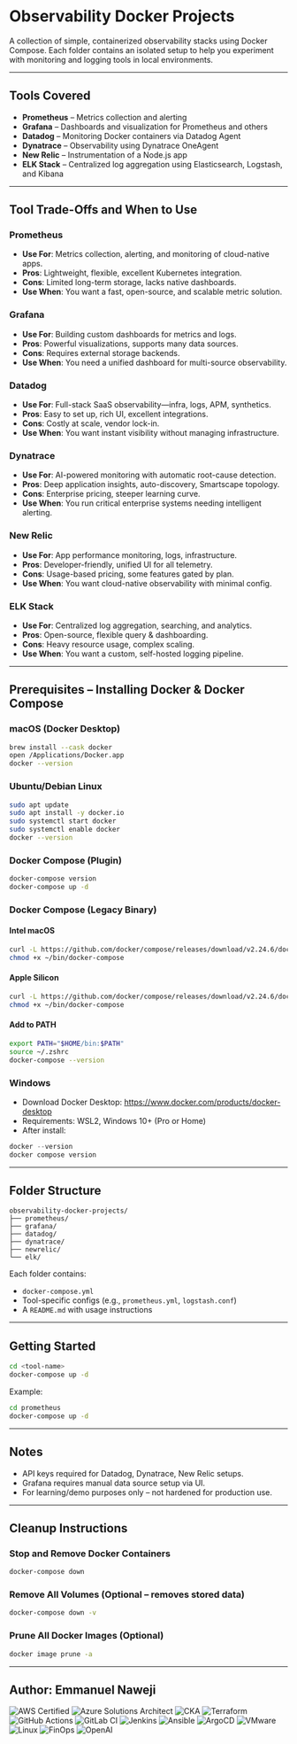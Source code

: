 #  Observability Docker Projects

A collection of simple, containerized observability stacks using Docker Compose. Each folder contains an isolated setup to help you experiment with monitoring and logging tools in local environments.

---

##  Tools Covered

- **Prometheus** – Metrics collection and alerting
- **Grafana** – Dashboards and visualization for Prometheus and others
- **Datadog** – Monitoring Docker containers via Datadog Agent
- **Dynatrace** – Observability using Dynatrace OneAgent
- **New Relic** – Instrumentation of a Node.js app
- **ELK Stack** – Centralized log aggregation using Elasticsearch, Logstash, and Kibana

---

##  Tool Trade-Offs and When to Use

### Prometheus
- **Use For**: Metrics collection, alerting, and monitoring of cloud-native apps.
- **Pros**: Lightweight, flexible, excellent Kubernetes integration.
- **Cons**: Limited long-term storage, lacks native dashboards.
- **Use When**: You want a fast, open-source, and scalable metric solution.

### Grafana
- **Use For**: Building custom dashboards for metrics and logs.
- **Pros**: Powerful visualizations, supports many data sources.
- **Cons**: Requires external storage backends.
- **Use When**: You need a unified dashboard for multi-source observability.

### Datadog
- **Use For**: Full-stack SaaS observability—infra, logs, APM, synthetics.
- **Pros**: Easy to set up, rich UI, excellent integrations.
- **Cons**: Costly at scale, vendor lock-in.
- **Use When**: You want instant visibility without managing infrastructure.

### Dynatrace
- **Use For**: AI-powered monitoring with automatic root-cause detection.
- **Pros**: Deep application insights, auto-discovery, Smartscape topology.
- **Cons**: Enterprise pricing, steeper learning curve.
- **Use When**: You run critical enterprise systems needing intelligent alerting.

### New Relic
- **Use For**: App performance monitoring, logs, infrastructure.
- **Pros**: Developer-friendly, unified UI for all telemetry.
- **Cons**: Usage-based pricing, some features gated by plan.
- **Use When**: You want cloud-native observability with minimal config.

### ELK Stack
- **Use For**: Centralized log aggregation, searching, and analytics.
- **Pros**: Open-source, flexible query & dashboarding.
- **Cons**: Heavy resource usage, complex scaling.
- **Use When**: You want a custom, self-hosted logging pipeline.

---

##  Prerequisites – Installing Docker & Docker Compose

### macOS (Docker Desktop)
```bash
brew install --cask docker
open /Applications/Docker.app
docker --version
```

### Ubuntu/Debian Linux
```bash
sudo apt update
sudo apt install -y docker.io
sudo systemctl start docker
sudo systemctl enable docker
docker --version
```

### Docker Compose (Plugin)
```bash
docker-compose version
docker-compose up -d
```

### Docker Compose (Legacy Binary)

#### Intel macOS
```bash
curl -L https://github.com/docker/compose/releases/download/v2.24.6/docker-compose-darwin-x86_64 -o ~/bin/docker-compose
chmod +x ~/bin/docker-compose
```

#### Apple Silicon
```bash
curl -L https://github.com/docker/compose/releases/download/v2.24.6/docker-compose-darwin-aarch64 -o ~/bin/docker-compose
chmod +x ~/bin/docker-compose
```

#### Add to PATH
```bash
export PATH="$HOME/bin:$PATH"
source ~/.zshrc
docker-compose --version
```

### Windows
- Download Docker Desktop: https://www.docker.com/products/docker-desktop
- Requirements: WSL2, Windows 10+ (Pro or Home)
- After install:
```powershell
docker --version
docker compose version
```

---

##  Folder Structure

```
observability-docker-projects/
├── prometheus/
├── grafana/
├── datadog/
├── dynatrace/
├── newrelic/
└── elk/
```

Each folder contains:
- `docker-compose.yml`
- Tool-specific configs (e.g., `prometheus.yml`, `logstash.conf`)
- A `README.md` with usage instructions

---

##  Getting Started

```bash
cd <tool-name>
docker-compose up -d
```

Example:
```bash
cd prometheus
docker-compose up -d
```

---

##  Notes

- API keys required for Datadog, Dynatrace, New Relic setups.
- Grafana requires manual data source setup via UI.
- For learning/demo purposes only – not hardened for production use.


---
## Cleanup Instructions

### Stop and Remove Docker Containers
```bash
docker-compose down
```

### Remove All Volumes (Optional – removes stored data)
```bash
docker-compose down -v
```

### Prune All Docker Images (Optional)
```bash
docker image prune -a
```

---

##  Author: Emmanuel Naweji

![AWS Certified](https://img.shields.io/badge/AWS-Certified-blue?logo=amazonaws)
![Azure Solutions Architect](https://img.shields.io/badge/Azure-Solutions%20Architect-0078D4?logo=microsoftazure)
![CKA](https://img.shields.io/badge/Kubernetes-CKA-blue?logo=kubernetes)
![Terraform](https://img.shields.io/badge/IaC-Terraform-623CE4?logo=terraform)
![GitHub Actions](https://img.shields.io/badge/CI/CD-GitHub%20Actions-blue?logo=githubactions)
![GitLab CI](https://img.shields.io/badge/CI/CD-GitLab%20CI-FC6D26?logo=gitlab)
![Jenkins](https://img.shields.io/badge/CI/CD-Jenkins-D24939?logo=jenkins)
![Ansible](https://img.shields.io/badge/Automation-Ansible-red?logo=ansible)
![ArgoCD](https://img.shields.io/badge/GitOps-ArgoCD-orange?logo=argo)
![VMware](https://img.shields.io/badge/Virtualization-VMware-607078?logo=vmware)
![Linux](https://img.shields.io/badge/OS-Linux-black?logo=linux)
![FinOps](https://img.shields.io/badge/FinOps-Cost%20Optimization-green?logo=money)
![OpenAI](https://img.shields.io/badge/AI-OpenAI-ff9900?logo=openai)

